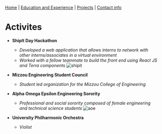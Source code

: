 [Home](https://github.com/caelenwalker/1000FinalProject) | [Education and Experience](https://github.com/caelenwalker/1000FinalProject/blob/master/experience.md)
| [Projects](https://github.com/caelenwalker/1000FinalProject/blob/master/project.md) | [Contact info](https://github.com/caelenwalker/1000FinalProject/blob/master/info.md)

# Activites

- **ShipIt Day Hackathon**
   - _Developed a web application that allows interns to network with other interns/associates in a virtual environment_
   - _Worked with a fellow teammate to build the front end using React JS and Terra components_
  ![shipit](https://pbs.twimg.com/media/DaVXr_cW0AAY4Vq?format=png&name=360x360)
  
- **Mizzou Engineering Student Council**
   - _Student led organization for the Mizzou College of Engineering_
  
- **Alpha Omega Epsilon Engineering Sorority**
   - _Professional and social sorority composed of female engineering and technical science students_
  ![aoe](https://cdn.shopify.com/s/files/1/2162/8777/products/AlphaOmegaEpsilon_230CBR__WhiteLetters.JPG?v=1539122248)

- **University Philharmonic Orchestra**
   - _Violist_
